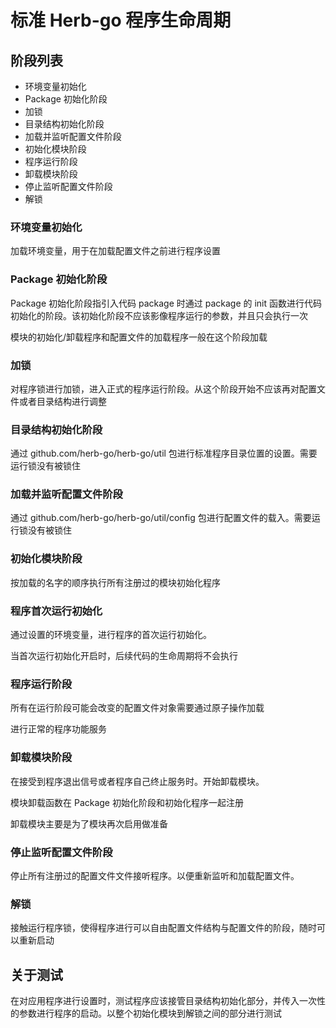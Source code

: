 # 标准 Herb-go 程序生命周期

## 阶段列表

- 环境变量初始化
- Package 初始化阶段
- 加锁
- 目录结构初始化阶段
- 加载并监听配置文件阶段
- 初始化模块阶段
- 程序运行阶段
- 卸载模块阶段
- 停止监听配置文件阶段
- 解锁

### 环境变量初始化

加载环境变量，用于在加载配置文件之前进行程序设置

### Package 初始化阶段

Package 初始化阶段指引入代码 package 时通过 package 的 init 函数进行代码初始化的阶段。该初始化阶段不应该影像程序运行的参数，并且只会执行一次

模块的初始化/卸载程序和配置文件的加载程序一般在这个阶段加载

### 加锁

对程序锁进行加锁，进入正式的程序运行阶段。从这个阶段开始不应该再对配置文件或者目录结构进行调整

### 目录结构初始化阶段

通过 github.com/herb-go/herb-go/util 包进行标准程序目录位置的设置。需要运行锁没有被锁住

### 加载并监听配置文件阶段

通过 github.com/herb-go/herb-go/util/config 包进行配置文件的载入。需要运行锁没有被锁住

### 初始化模块阶段

按加载的名字的顺序执行所有注册过的模块初始化程序

### 程序首次运行初始化

通过设置的环境变量，进行程序的首次运行初始化。

当首次运行初始化开启时，后续代码的生命周期将不会执行

### 程序运行阶段

所有在运行阶段可能会改变的配置文件对象需要通过原子操作加载

进行正常的程序功能服务

### 卸载模块阶段

在接受到程序退出信号或者程序自己终止服务时。开始卸载模块。

模块卸载函数在 Package 初始化阶段和初始化程序一起注册

卸载模块主要是为了模块再次启用做准备

### 停止监听配置文件阶段

停止所有注册过的配置文件文件接听程序。以便重新监听和加载配置文件。

### 解锁

接触运行程序锁，使得程序进行可以自由配置文件结构与配置文件的阶段，随时可以重新启动

## 关于测试

在对应用程序进行设置时，测试程序应该接管目录结构初始化部分，并传入一次性的参数进行程序的启动。以整个初始化模块到解锁之间的部分进行测试
